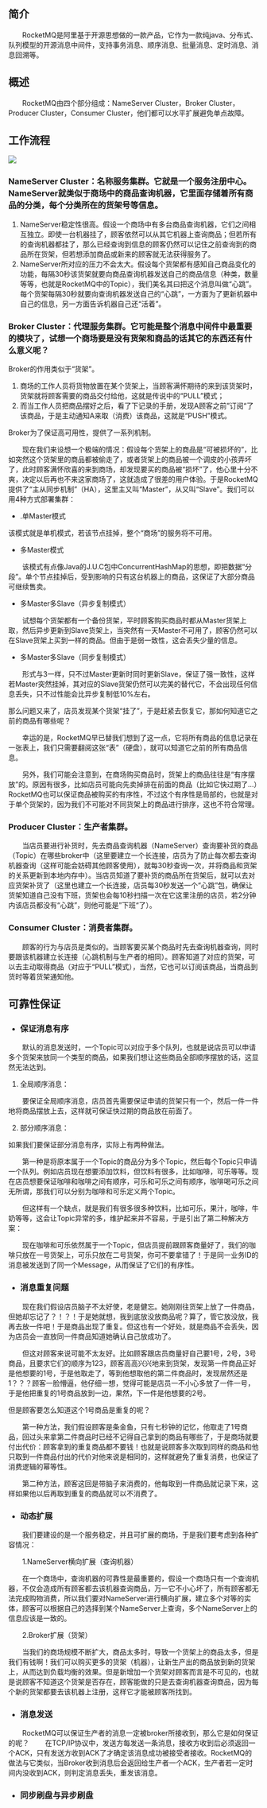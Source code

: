 ## **简介**

&emsp;&emsp;RocketMQ是阿里基于开源思想做的一款产品，它作为一款纯java、分布式、队列模型的开源消息中间件，支持事务消息、顺序消息、批量消息、定时消息、消息回溯等。

## 概述

&emsp;&emsp;RocketMQ由四个部分组成：NameServer Cluster，Broker Cluster，Producer Cluster，Consumer Cluster，他们都可以水平扩展避免单点故障。

## 工作流程

![](/assets/import.png)

### NameServer Cluster：名称服务集群。它就是一个服务注册中心。NameServer就类似于商场中的商品查询机器，它里面存储着所有商品的分类，每个分类所在的货架号等信息。

1. NameServer稳定性很高。假设一个商场中有多台商品查询机器，它们之间相互独立。即使一台机器挂了，顾客依然可以从其它机器上查询商品；但若所有的查询机器都挂了，那么已经查询到信息的顾客仍然可以记住之前查询到的商品所在货架，但若想添加商品或新来的顾客就无法获得服务了。
2. NameServer所对应的压力不会太大。假设每个货架都有感知自己商品变化的功能，每隔30秒该货架就要向商品查询机器发送自己的商品信息（种类，数量等等，也就是RocketMQ中的Topic），我们美名其曰把这个消息叫做“心跳”。每个货架每隔30秒就要向查询机器发送自己的“心跳”，一方面为了更新机器中自己的信息，另一方面告诉机器自己还“活着”。

### Broker Cluster：代理服务集群。它可能是整个消息中间件中最重要的模块了，试想一个商场要是没有货架和商品的话其它的东西还有什么意义呢？

Broker的作用类似于“货架”。

1. 商场的工作人员将货物放置在某个货架上，当顾客满怀期待的来到该货架时，货架就将顾客需要的商品交付给他，这就是传说中的“PULL”模式；
2. 而当工作人员把商品摆好之后，看了下记录的手册，发现A顾客之前”订阅“了该商品，于是主动通知A来取（消费）该商品，这就是“PUSH”模式。

Broker为了保证高可用性，提供了一系列机制。

&emsp;&emsp;现在我们来设想一个极端的情况：假设每个货架上的商品是“可被损坏的”，比如突然这个货架里的商品都被偷走了，或者货架上的商品被一个调皮的小孩弄坏了，此时顾客满怀欣喜的来到商场，却发现要买的商品被“损坏”了，他心里十分不爽，决定以后再也不来这家商场了，这就造成了很差的用户体验。于是RocketMQ提供了“主从同步机制”（HA），这里主又叫“Master”，从又叫“Slave”。我们可以用4种方式部署集群：

* .单Master模式

该模式就是单机模式，若该节点挂掉，整个“商场”的服务将不可用。

* 多Master模式

&emsp;&emsp;该模式有点像Java的J.U.C包中ConcurrentHashMap的思想，即把数据“分段”。单个节点挂掉后，受到影响的只有这台机器上的商品，这保证了大部分商品可继续售卖。

* 多Master多Slave（异步复制模式）

&emsp;&emsp;试想每个货架都有一个备份货架，平时顾客购买商品时都从Master货架上取，然后异步更新到Slave货架上，当突然有一天Master不可用了，顾客仍然可以在Slave货架上买到一样的商品。但由于是弱一致性，这会丢失少量的信息。

* 多Master多Slave（同步复制模式）

&emsp;&emsp;形式与3一样，只不过Master更新时同时更新Slave，保证了强一致性，这样若Master突然挂掉，其对应的Slave货架仍然可以完美的替代它，不会出现任何信息丢失，只不过性能会比异步复制低10%左右。

那么问题又来了，店员发现某个货架“挂了”，于是赶紧去恢复它，那如何知道它之前的商品有哪些呢？

&emsp;&emsp;幸运的是，RocketMQ早已替我们想到了这一点，它将所有商品的信息记录在一张表上，我们只需要翻阅这张“表”（硬盘），就可以知道它之前的所有商品信息。

&emsp;&emsp;另外，我们可能会注意到，在商场购买商品时，货架上的商品往往是“有序摆放”的。原因有很多，比如店员可能向先卖掉排在前面的商品（比如它快过期了...）RocketMQ也可以保证商品被购买的有序性，不过这个有序性是局部的，也就是对于单个货架的，因为我们不可能对不同货架上的商品进行排序，这也不符合常理。

### Producer Cluster：生产者集群。

&emsp;&emsp;当店员要进行补货时，先去商品查询机器（NameServer）查询要补货的商品（Topic）在哪些broker中（这里要建立一个长连接，店员为了防止每次都去查询机器查询（这样可能会妨碍其他顾客使用），就每30秒查询一次，并将商品和货架的关系更新到本地内存中）。当店员知道了要补货的商品所在货架后，就可以去对应货架补货了（这里也建立一个长连接，店员每30秒发送一个“心跳”包，确保让货架知道自己没有下班，货架也会每10秒扫描一次在它这里注册的店员，若2分钟内该店员都没有“心跳”，则他可能是”下班“了）。

### Consumer Cluster：消费者集群。

&emsp;&emsp;顾客的行为与店员是类似的。当顾客要买某个商品时先去查询机器查询，同时要跟该机器建立长连接（心跳机制与生产者的相同）。顾客知道了对应的货架，可以去主动取得商品（对应于“PULL”模式），当然，它也可以订阅该商品，当商品到货时等着货架通知他。

## 可靠性保证

* ### 保证消息有序

&emsp;&emsp;默认的消息发送时，一个Topic可以对应于多个队列，也就是说店员可以申请多个货架来放同一个类型的商品，如果我们想让这些商品全部顺序摆放的话，这显然无法达到。

1. 全局顺序消息：

&emsp;&emsp;要保证全局顺序消息，店员首先需要保证申请的货架只有一个，然后一件一件地将商品摆放上去，这样就可保证快过期的商品放在前面了。

2. 部分顺序消息：

如果我们要保证部分消息有序，实际上有两种做法。

&emsp;&emsp;第一种是将原本属于一个Topic的商品分为多个Topic，然后每个Topic只申请一个队列。例如店员现在想要添加饮料，但饮料有很多，比如咖啡，可乐等等。现在店员想要保证咖啡和咖啡之间有顺序，可乐和可乐之间有顺序，咖啡喝可乐之间无所谓，那我们可以分别为咖啡和可乐定义两个Topic。

&emsp;&emsp;但这样有一个缺点，就是我们有很多很多种饮料，比如可乐，果汁，咖啡，牛奶等等，这会让Topic异常的多，维护起来并不容易，于是引出了第二种解决方案：

&emsp;&emsp;现在咖啡和可乐依然属于一个Topic，但店员提前跟顾客商量好了，我们的咖啡只放在一号货架上，可乐只放在二号货架，你可不要拿错了！于是同一业务ID的消息被发送到了同一个Message，从而保证了它们的有序性。

* ### 消息重复问题

&emsp;&emsp;现在我们假设店员脑子不太好使，老是健忘。她刚刚往货架上放了一件商品，但她却忘记了？！？！于是她就想，我到底放没放商品呢？算了，管它放没放，我再去放一件吧！于是商品出现了重复。但这也有一个好处，就是商品不会丢失，因为店员会一直放同一件商品知道她确认自己放成功了。

&emsp;&emsp;但这对顾客来说可能不太友好。比如顾客跟店员商量好自己要1号，2号，3号商品，且要求它们的顺序为123，顾客高高兴兴地来到货架，发现第一件商品正好是他想要的1号，于是他取走了，等到他想取他的第二件商品时，发现居然还是1？？？顾客一脸懵逼，他仔细一想，觉得可能是店员一不小心多放了一件一号，于是他把重复的1号商品放到一边，果然，下一件是他想要的2号。

但是顾客要怎么知道这个1号商品是重复的呢？

&emsp;&emsp;第一种方法，我们假设顾客是条金鱼，只有七秒钟的记忆，他取走了1号商品，回过头来拿第二件商品时已经不记得自己拿到的商品有哪些了，于是商场就要付出代价：顾客拿到的重复商品都不要钱！也就是说顾客多次取到同样的商品和他只取到一件商品付出的代价对他来说是相同的，这样就避免了重复消费，也保证了消费逻辑的幂等性。

&emsp;&emsp;第二种方法，顾客这回是带脑子来消费的，他每取到一件商品就记录下来，这样如果他以后再取到重复的商品就可以不消费了。

* ### 动态扩展

&emsp;&emsp;我们要建设的是一个服务稳定，并且可扩展的商场，于是我们要考虑到各种扩容情况：

&emsp;&emsp;1.NameServer横向扩展（查询机器）

&emsp;&emsp;在一个商场中，查询机器的可靠性是最重要的，假设一个商场只有一个查询机器，不仅会造成所有顾客都去该机器查询商品，万一它不小心坏了，所有顾客都无法完成购物消费，所以我们要对NameServer进行横向扩展，建立多个对等的实体，顾客可以根据自己的选择到某个NameServer上查询，多个NameServer上的信息应该是一致的。

&emsp;&emsp;2.Broker扩展（货架）

&emsp;&emsp;当我们的商场规模不断扩大，商品太多时，导致一个货架上的商品太多，但是我们有钱啊！我们可以购买更多的货架（机器），让新生产出的商品放到新的货架上，从而达到负载均衡的效果。但是新增加一个货架对顾客而言是不可见的，也就是说顾客不知道这个货架是否存在，顾客能做的只是去查询机器查询商品，因为每个新的货架都要去该机器上注册，这样它才能被顾客所找到。

* ### 消息发送
&emsp;&emsp;RocketMQ可以保证生产者的消息一定被broker所接收到，那么它是如何保证的呢？
&emsp;&emsp;在TCP/IP协议中，发送方每发送一条消息，接收方收到后必须返回一个ACK，只有发送方收到ACK了才确定该消息成功被接受者接收。RocketMQ的做法与它类似，当Broker收到消息后会返回给生产者一个ACK，生产者若一定时间内没收到ACK，则判定消息丢失，重发该消息。
* ### 同步刷盘与异步刷盘




